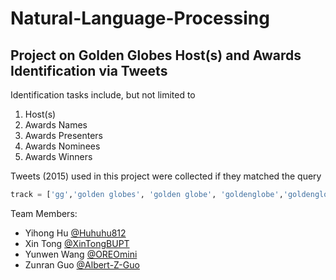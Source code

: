 # Natural-Language-Processing

## Project on Golden Globes Host(s) and Awards Identification via Tweets

Identification tasks include, but not limited to
1. Host(s)
2. Awards Names
3. Awards Presenters
4. Awards Nominees
5. Awards Winners

Tweets (2015) used in this project were collected if they matched the query
```python
track = ['gg','golden globes', 'golden globe', 'goldenglobe','goldenglobes','gg2015','gg15', 'goldenglobe2015','goldenglobe15','goldenglobes2015','goldenglobes15','redcarpet,'red carpet','redcarpet15','redcarpet2015','nominees','nominee','globesparty','globesparties']
```


Team Members:
- Yihong Hu [@Huhuhu812](https://github.com/Huhuhu812)
- Xin Tong [@XinTongBUPT](https://github.com/XinTongBUPT)
- Yunwen Wang [@OREOmini](https://github.com/OREOmini)
- Zunran Guo [@Albert-Z-Guo](https://github.com/Albert-Z-Guo) 
